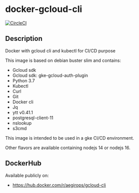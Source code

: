 # docker-gcloud-cli

[![CircleCI](https://circleci.com/gh/aegirops/docker-gcloud-cli.svg?style=svg)](https://circleci.com/gh/aegirops/docker-gcloud-cli)

## Description

Docker with gcloud cli and kubectl for CI/CD purpose

This image is based on debian buster slim and contains:

- Gcloud sdk
- Gcloud sdk: gke-gcloud-auth-plugin
- Python 3.7
- Kubectl
- Curl
- Git
- Docker cli
- Jq
- ytt v0.41.1
- postgresql-client-11
- nslookup
- s3cmd

This image is intended to be used in a gke CI/CD environment.

Other flavors are available containing nodejs 14 or nodejs 16.
## DockerHub

Available publicly on:

- https://hub.docker.com/r/aegirops/gcloud-cli

